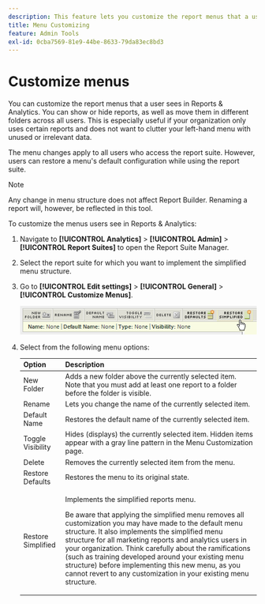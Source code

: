 ```yaml
---
description: This feature lets you customize the report menus that a user sees in Reports & Analytics. You can show or hide reports, as well as move them in different folders across all users. This feature is especially useful if your organization only uses certain reports and does not wish to clutter your left hand menu with unused or irrelevant data.
title: Menu Customizing
feature: Admin Tools
exl-id: 0cba7569-81e9-44be-8633-79da83ec8bd3
---
```

# Customize menus

You can customize the report menus that a user sees in Reports & Analytics. You can show or hide reports, as well as move them in different folders across all users. This is especially useful if your organization only uses certain reports and does not want to clutter your left-hand menu with unused or irrelevant data.

The menu changes apply to all users who access the report suite. However, users can restore a menu's default configuration while using the report suite.

>[!NOTE]
>
>Any change in menu structure does not affect Report Builder. Renaming a report will, however, be reflected in this tool.

To customize the menus users see in Reports & Analytics:

1. Navigate to **[!UICONTROL Analytics]** > **[!UICONTROL Admin]** > **[!UICONTROL Report Suites]** to open the Report Suite Manager.
1. Select the report suite for which you want to implement the simplified menu structure.
1. Go to **[!UICONTROL Edit settings]** > **[!UICONTROL General]** > **[!UICONTROL Customize Menus]**.

   ![Menu customization options](assets/restore-simplified.png)

1. Select from the following menu options:

   |Option|Description|
   |--- |--- |
   |New Folder|Adds a new folder above the currently selected item. Note that you must add at least one report to a folder before the folder is visible.|
   |Rename|Lets you change the name of the currently selected item.|
   |Default Name|Restores the default name of the currently selected item.|
   |Toggle Visibility|Hides (displays) the currently selected item. Hidden items appear with a gray line pattern in the Menu Customization page.|
   |Delete|Removes the currently selected item from the menu.|
   |Restore Defaults|Restores the menu to its original state.|
   |Restore Simplified|<p>Implements the simplified reports menu.</p><p>Be aware that applying the simplified menu removes all customization you may have made to the default menu structure. It also implements the simplified menu structure for all marketing reports and analytics users in your organization. Think carefully about the ramifications (such as training developed around your existing menu structure) before implementing this new menu, as you cannot revert to any customization in your existing menu structure.</p>|
